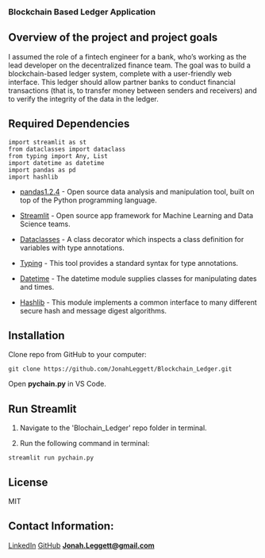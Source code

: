 ### Blockchain Based Ledger Application

## Overview of the project and project goals

I assumed the role of a fintech engineer for a bank, who’s working as the lead developer on the decentralized finance team. The goal was to build a blockchain-based ledger system, complete with a user-friendly web interface. This ledger should allow partner banks to conduct financial transactions (that is, to transfer money between senders and receivers) and to verify the integrity of the data in the ledger. 


## Required Dependencies 

```
import streamlit as st
from dataclasses import dataclass
from typing import Any, List
import datetime as datetime
import pandas as pd
import hashlib
```

* [pandas1.2.4](https://pandas.pydata.org) - Open source data analysis and manipulation tool, built on top of the Python programming language.

* [Streamlit](https://streamlit.io) - Open source app framework for Machine Learning and Data Science teams.

* [Dataclasses](https://docs.python.org/3/library/dataclasses.html#module-dataclasses) - A class decorator which inspects a class definition for variables with type annotations.

* [Typing](https://docs.python.org/3/library/typing.html#module-typing) - This tool provides a standard syntax for type annotations.

* [Datetime](https://docs.python.org/3/library/datetime.html) - The datetime module supplies classes for manipulating dates and times.

* [Hashlib](https://docs.python.org/3/library/hashlib.html) - This module implements a common interface to many different secure hash and message digest algorithms.

## Installation

Clone repo from GitHub to your computer:

```
git clone https://github.com/JonahLeggett/Blockchain_Ledger.git
```

Open **pychain.py** in VS Code.

## Run Streamlit

1. Navigate to the 'Blochain_Ledger' repo folder in terminal.

2. Run the following command in terminal:

```
streamlit run pychain.py
```

## License

MIT

## Contact Information: 


[LinkedIn](https://www.linkedin.com/in/jonah-l-29278a8a/)
[GitHub](github.com/JonahLeggett)
**Jonah.Leggett@gmail.com**
